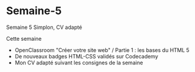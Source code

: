 # Semaine-5
Semaine 5 Simplon, CV adapté

Cette semaine
* OpenClassroom "Créer votre site web" / Partie 1 : les bases du HTML 5
* De nouveaux badges HTML-CSS validés sur Codecademy
* Mon CV adapté suivant les consignes de la semaine